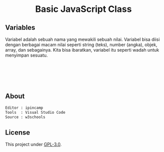 <h1><center>Basic JavaScript Class</center></h1>
<h2>Variables</h2>

Variabel adalah sebuah nama yang mewakili sebuah nilai. Variabel bisa diisi dengan berbagai macam nilai seperti string (teks), number (angka), objek, array, dan sebagainya. Kita bisa ibaratkan, variabel itu seperti wadah untuk menyimpan sesuatu.

<br><br><br><br>

<h2>About</h2>

```txt
Editor : ipincamp
Tools  : Visual Studio Code
Source : w3schools
```

<h2>License</h2>

This project under [GPL-3.0](https://github.com/ipincamp/javascript/blob/main/LICENSE).